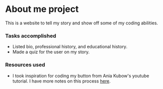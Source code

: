 # About me project

This is a website to tell my story and show off some of my coding abilities.

### Tasks accomplished

- Listed bio, professional history, and educational history.
- Made a quiz for the user on my story.

### Resources used

- I took inspiration for coding my button from Ania Kubow's youtube tutorial. I have more notes on this process [here](https://dennis-nichols.github.io/yt_group_projects/rps1_notes_dn).
